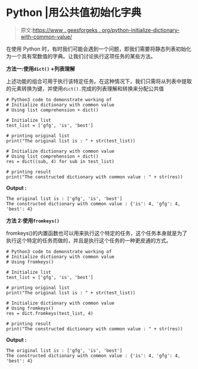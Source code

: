 # Python |用公共值初始化字典

> 原文:[https://www . geesforgeks . org/python-initialize-dictionary-with-common-value/](https://www.geeksforgeeks.org/python-initialize-dictionary-with-common-value/)

在使用 Python 时，有时我们可能会遇到一个问题，即我们需要将静态列表初始化为一个具有常数值的字典。让我们讨论执行这项任务的某些方法。

**方法一:使用`dict()` +列表理解**

上述功能的组合可用于执行该特定任务。在这种情况下，我们只需将从列表中提取的元素转换为键，并使用`dict().`完成的列表理解和转换来分配公共值

```
# Python3 code to demonstrate working of
# Initialize dictionary with common value
# Using list comprehension + dict()

# Initialize list
test_list = ['gfg', 'is', 'best']

# printing original list
print("The original list is : " + str(test_list))

# Initialize dictionary with common value
# Using list comprehension + dict()
res = dict((sub, 4) for sub in test_list)

# printing result
print("The constructed dictionary with common value : " + str(res))
```

**Output :**

```
The original list is : ['gfg', 'is', 'best']
The constructed dictionary with common value : {'is': 4, 'gfg': 4, 'best': 4}

```

**方法 2:使用`fromkeys()`**

fromkeys()的内置函数也可以用来执行这个特定的任务，这个任务本身就是为了执行这个特定的任务而做的，并且是执行这个任务的一种更皮通的方式。

```
# Python3 code to demonstrate working of
# Initialize dictionary with common value
# Using fromkeys()

# Initialize list
test_list = ['gfg', 'is', 'best']

# printing original list
print("The original list is : " + str(test_list))

# Initialize dictionary with common value
# Using fromkeys()
res = dict.fromkeys(test_list, 4)

# printing result
print("The constructed dictionary with common value : " + str(res))
```

**Output :**

```
The original list is : ['gfg', 'is', 'best']
The constructed dictionary with common value : {'is': 4, 'gfg': 4, 'best': 4}

```